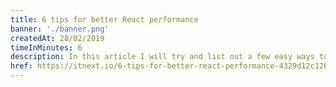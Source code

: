 ```yaml
---
title: 6 tips for better React performance
banner: './banner.png'
createdAt: 28/02/2019
timeInMinutes: 6
description: In this article I will try and list out a few easy ways to achieve better performance in your React app through simple development hacks
href: https://itnext.io/6-tips-for-better-react-performance-4329d12c126b
---
```

